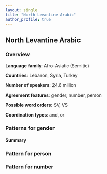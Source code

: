 ```yaml
---
layout: single
title: "North Levantine Arabic"
author_profile: true
---
```


## North Levantine Arabic

### Overview

**Language family**: Afro-Asiatic (Semitic)

**Countries**: Lebanon, Syria, Turkey

**Number of speakers**: 24.6 million


**Agreement features**: gender, number, person

**Possible word orders**: SV, VS

**Coordination types**: and, or

### Patterns for gender

#### Summary



### Pattern for person

### Pattern for number
